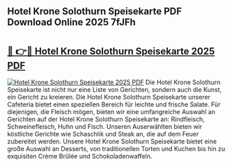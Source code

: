 ## Hotel Krone Solothurn Speisekarte PDF Download Online 2025 7fJFh

# <h2><a href="http://gcc2lan.nevu.top/?p=Hotel+Krone+Solothurn+Speisekarte">🔗 👉🔴 Hotel Krone Solothurn Speisekarte 2025 PDF</a></h2>

[![Hotel Krone Solothurn Speisekarte 2025 PDF](https://i.imgur.com/dBaPXMq.png)](http://gcc2lan.nevu.top/?p=Hotel+Krone+Solothurn+Speisekarte)
Die Hotel Krone Solothurn Speisekarte ist nicht nur eine Liste von Gerichten, sondern auch die Kunst, ein Gericht zu kreieren. Die Hotel Krone Solothurn Speisekarte unserer Cafeteria bietet einen speziellen Bereich für leichte und frische Salate. Für diejenigen, die Fleisch mögen, bieten wir eine umfangreiche Auswahl an Gerichten auf der Hotel Krone Solothurn Speisekarte an: Rindfleisch, Schweinefleisch, Huhn und Fisch. Unseren Auserwählten bieten wir köstliche Gerichte wie Schaschlik und Steak an, die auf dem Feuer zubereitet werden. Unsere Hotel Krone Solothurn Speisekarte bietet eine große Auswahl an Desserts, von traditionellen Torten und Kuchen bis hin zu exquisiten Crème Brûlée und Schokoladenwaffeln.
